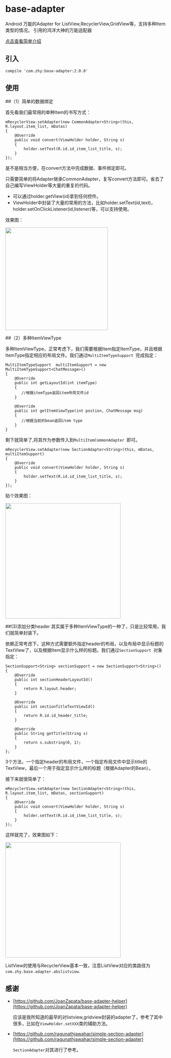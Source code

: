 # base-adapter
Android 万能的Adapter for ListView,RecyclerView,GridView等，支持多种Item类型的情况。
引用的鸿洋大神的万能适配器

[点击查看简单介绍](http://blog.csdn.net/lmj623565791/article/details/51118836)

## 引入

```
compile 'com.zhy:base-adapter:2.0.0'
```

## 使用

##（1）简单的数据绑定

首先看我们最常用的单种Item的书写方式：

```
mRecyclerView.setAdapter(new CommonAdapter<String>(this, R.layout.item_list, mDatas)
{
    @Override
    public void convert(ViewHolder holder, String s)
    {
        holder.setText(R.id.id_item_list_title, s);
    }
});
```
是不是相当方便，在convert方法中完成数据、事件绑定即可。


只需要简单的将Adapter继承CommonAdapter，复写convert方法即可。省去了自己编写ViewHolder等大量的重复的代码。

* 可以通过holder.getView(id)拿到任何控件。
* ViewHolder中封装了大量的常用的方法，比如holder.setText(id,text)，holder.setOnClickListener(id,listener)等，可以支持使用。

效果图：

<img src="screenshot/single.png" width="320px"/>

##（2）多种ItemViewType

多种ItemViewType，正常考虑下，我们需要根据Item指定ItemType，并且根据ItemType指定相应的布局文件。我们通过`MultiItemTypeSupport `完成指定：

```
MultiItemTypeSupport  multiItemSupport = new MultiItemTypeSupport<ChatMessage>()
{
    @Override
    public int getLayoutId(int itemType)
    {
       //根据itemType返回item布局文件id
    }

    @Override
    public int getItemViewType(int postion, ChatMessage msg)
    {
       //根据当前的bean返回item type
    }
}

```
剩下就简单了,将其作为参数传入到`MultiItemCommonAdapter `即可。

```
mRecyclerView.setAdapter(new SectionAdapter<String>(this, mDatas, multiItemSupport)
{
    @Override
    public void convert(ViewHolder holder, String s)
    {
        holder.setText(R.id.id_item_list_title, s);
    }
});
```


贴个效果图：

<img src="screenshot/rvadapter_01.png" width="360px"/>

##(3)添加分类header
其实属于多种ItemViewType的一种了，只是比较常用，我们就简单封装下。

依赖正常考虑下，这种方式需要额外指定header的布局，以及布局中显示标题的TextView了，以及根据Item显示什么样的标题。我们通过`SectionSupport `对象指定：

```
SectionSupport<String> sectionSupport = new SectionSupport<String>()
{
    @Override
    public int sectionHeaderLayoutId()
    {
        return R.layout.header;
    }

    @Override
    public int sectionTitleTextViewId()
    {
        return R.id.id_header_title;
    }

    @Override
    public String getTitle(String s)
    {
        return s.substring(0, 1);
    }
};
```
3个方法，一个指定header的布局文件，一个指定布局文件中显示title的TextView，最后一个用于指定显示什么样的标题（根据Adapter的Bean）。

接下来就很简单了：

```
mRecyclerView.setAdapter(new SectionAdapter<String>(this, R.layout.item_list, mDatas, sectionSupport)
{
    @Override
    public void convert(ViewHolder holder, String s)
    {
        holder.setText(R.id.id_item_list_title, s);
    }
});
```
这样就完了，效果图如下：

<img src="screenshot/rvadapter_02.png" width="360px"/>


ListView的使用与RecyclerView基本一致，注意ListView对应的类路径为`com.zhy.base.adapter.abslistview`.

## 感谢

* [https://github.com/JoanZapata/base-adapter-helper](https://github.com/JoanZapata/base-adapter-helper)

    应该是我所知道的最早的对listview,gridview封装的adapter了，参考了其中很多，比如在`ViewHolder.setXXX`类的辅助方法。

* [https://github.com/ragunathjawahar/simple-section-adapter](https://github.com/ragunathjawahar/simple-section-adapter)

    `SectionAdapter`对其进行了参考。


